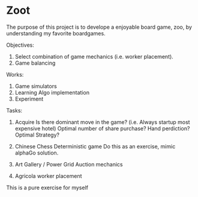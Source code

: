 # Zoot

The purpose of this project is to develope a enjoyable board game, zoo, by understanding my favorite boardgames.

Objectives:
  1. Select combination of game mechanics (i.e. worker placement).
  2. Game balancing
  
Works:
  1. Game simulators
  2. Learning Algo implementation
  3. Experiment

Tasks:
  1. Acquire
      Is there dominant move in the game? (i.e. Always startup most expensive hotel)
      Optimal number of share purchase?
      Hand perdiction?
      Optimal Strategy?
      
  2. Chinese Chess
      Deterministic game
      Do this as an exercise, mimic alphaGo solution.
      
  3. Art Gallery / Power Grid
      Auction mechanics
      
  4. Agricola
      worker placement

This is a pure exercise for myself
